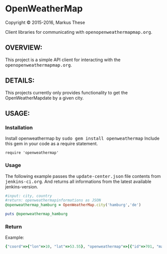 OpenWeatherMap
==============


Copyright &copy; 2015-2016, Markus These

Client libraries for communicating with <tt>openopenweathermapmap.org</tt>.


OVERVIEW:
---------
This project is a simple API client for interacting with the <tt>openopenweathermapmap.org</tt>.


DETAILS:
--------
This projects currently only provides functionality to get the OpenWeatherMapdate by a given city.

USAGE:
------

### Installation

Install openweathermap by <tt>sudo gem install openweathermap</tt>
Include this gem in your code as a require statement.

    require 'openweathermap'

### Usage

The following example passes the <tt>update-center.json</tt> file contents from <tt>jenkins-ci.org</tt>.
And returns all informations from the latest available jenkins-version.

```ruby
#input: city, country
#return: openweathermapinformations as JSON
@openweathermap_hamburg = OpenWeatherMap.city('hamburg','de')

puts @openweathermap_hamburg
```

### Return
Example:

```ruby
{"coord"=>{"lon"=>10, "lat"=>53.55}, "openweathermap"=>[{"id"=>701, "main"=>"Mist", "description"=>"mist", "icon"=>"50d"}], "base"=>"cmc stations", "main"=>{"temp"=>267.7, "pressure"=>1027, "humidity"=>100, "temp_min"=>267.15, "temp_max"=>268.15}, "wind"=>{"speed"=>1}, "clouds"=>{"all"=>90}, "dt"=>1453366159, "sys"=>{"type"=>1, "id"=>4883, "message"=>0.0032, "country"=>"DE", "sunrise"=>1453360917, "sunset"=>1453390865}, "id"=>2911298, "name"=>"Hamburg", "cod"=>200}
```
